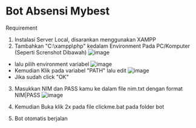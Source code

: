 # Bot Absensi Mybest

Requirement
1. Instalasi Server Local, disarankan menggunakan XAMPP
2. Tambahkan "C:\xampp\php" kedalam Environment Pada PC/Komputer (Seperti Screnshot Dibawah)
  ![image](https://user-images.githubusercontent.com/28753336/169681665-ffa96dfa-8c7c-4d5a-ac12-dc327f49a596.png)
  * lalu pilih environment variabel
  ![image](https://user-images.githubusercontent.com/28753336/169681691-ab1acbb7-d7b2-4cf2-8533-baec87a85968.png)
  * Kemudian Klik pada variabel "PATH" lalu edit
  ![image](https://user-images.githubusercontent.com/28753336/169681719-2f71c116-1f5c-41ee-9ea6-3e750b21eb1c.png)
  * Jika sudah click "OK"
3. Masukkan NIM dan PASS kamu ke dalam file nim.txt dengan format NIM|PASS
  ![image](https://user-images.githubusercontent.com/28753336/169681785-0781448c-1fdb-4154-b17f-b7da18df4885.png)

5. Kemudian Buka klik 2x pada file clickme.bat pada folder bot
6. Bot otomatis berjalan
